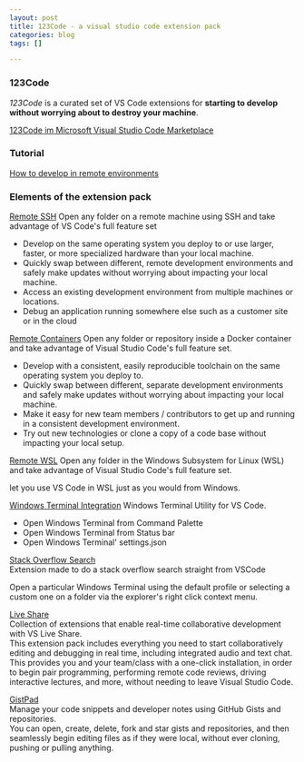```yaml
---
layout: post
title: 123Code - a visual studio code extension pack
categories: blog
tags: []

---
```

### 123Code

_123Code_ is a curated set of VS Code extensions for **starting to develop without worrying about to destroy your machine**.  
  
[123Code im Microsoft Visual Studio Code Marketplace](https://marketplace.visualstudio.com/items?itemName=holgerimbery.123code)

### Tutorial

[How to develop in remote environments](https://the.cognitiveservices.ninja/blog/2021/05/30/visual-studio-code-remote-development.html)

### Elements of the extension pack

[Remote SSH](https://marketplace.visualstudio.com/items?itemName=ms-vscode-remote.remote-ssh)
Open any folder on a remote machine using SSH and take advantage of VS Code's full feature set

* Develop on the same operating system you deploy to or use larger, faster, or more specialized hardware than your local machine.
* Quickly swap between different, remote development environments and safely make updates without worrying about impacting your local machine.
* Access an existing development environment from multiple machines or locations.
* Debug an application running somewhere else such as a customer site or in the cloud

[Remote Containers](https://marketplace.visualstudio.com/items?itemName=ms-vscode-remote.remote-containers)
Open any folder or repository inside a Docker container and take advantage of Visual Studio Code's full feature set.

* Develop with a consistent, easily reproducible toolchain on the same operating system you deploy to.
* Quickly swap between different, separate development environments and safely make updates without worrying about impacting your local machine.
* Make it easy for new team members / contributors to get up and running in a consistent development environment.
* Try out new technologies or clone a copy of a code base without impacting your local setup.

[Remote WSL](https://marketplace.visualstudio.com/items?itemName=ms-vscode-remote.remote-wsl)
Open any folder in the Windows Subsystem for Linux (WSL) and take advantage of Visual Studio Code's full feature set.

let you use VS Code in WSL just as you would from Windows.

[Windows Terminal Integration](https://marketplace.visualstudio.com/items?itemName=Tyriar.windows-terminal)
Windows Terminal Utility for VS Code.

* Open Windows Terminal from Command Palette
* Open Windows Terminal from Status bar
* Open Windows Terminal' settings.json

[Stack Overflow Search](https://marketplace.visualstudio.com/items?itemName=gcrev93.StackSearchExt)  
Extension made to do a stack overflow search straight from VSCode

Open a particular Windows Terminal using the default profile or selecting a custom one on a folder via the explorer's right click context menu.

[Live Share](https://marketplace.visualstudio.com/items?itemName=MS-vsliveshare.vsliveshare-pack)  
Collection of extensions that enable real-time collaborative development with VS Live Share.  
This extension pack includes everything you need to start collaboratively editing and debugging in real time, including integrated audio and text chat. This provides you and your team/class with a one-click installation, in order to begin pair programming, performing remote code reviews, driving interactive lectures, and more, without needing to leave Visual Studio Code.

[GistPad](https://marketplace.visualstudio.com/items?itemName=vsls-contrib.gistfs)  
Manage your code snippets and developer notes using GitHub Gists and repositories.  
You can open, create, delete, fork and star gists and repositories, and then seamlessly begin editing files as if they were local, without ever cloning, pushing or pulling anything.